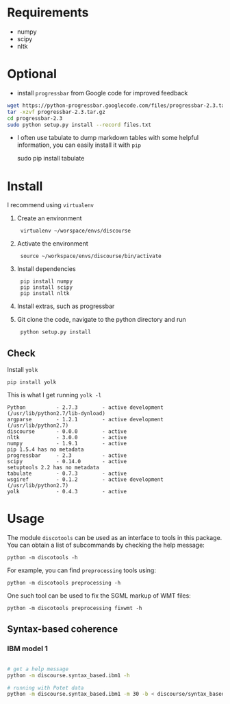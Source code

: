# Requirements

* numpy
* scipy
* nltk

# Optional

* install `progressbar` from Google code for improved feedback

```bash
wget https://python-progressbar.googlecode.com/files/progressbar-2.3.tar.gz
tar -xzvf progressbar-2.3.tar.gz
cd progressbar-2.3
sudo python setup.py install --record files.txt
```

* I often use tabulate to dump markdown tables with some helpful information, you can easily install it with `pip`

    sudo pip install tabulate


# Install

I recommend using `virtualenv`


1. Create an environment

        virtualenv ~/worspace/envs/discourse

2. Activate the environment

        source ~/workspace/envs/discourse/bin/activate

3. Install dependencies

        pip install numpy
        pip install scipy
        pip install nltk

4. Install extras, such as progressbar

5. Git clone the code, navigate to the python directory and run

        python setup.py install


## Check

Install `yolk`

    pip install yolk

This is what I get running `yolk -l`

    Python          - 2.7.3        - active development (/usr/lib/python2.7/lib-dynload)
    argparse        - 1.2.1        - active development (/usr/lib/python2.7)
    discourse       - 0.0.0        - active 
    nltk            - 3.0.0        - active
    numpy           - 1.9.1        - active 
    pip 1.5.4 has no metadata
    progressbar     - 2.3          - active 
    scipy           - 0.14.0       - active 
    setuptools 2.2 has no metadata
    tabulate        - 0.7.3        - active 
    wsgiref         - 0.1.2        - active development (/usr/lib/python2.7)
    yolk            - 0.4.3        - active 

# Usage

The module `discotools` can be used as an interface to tools in this package.
You can obtain a list of subcommands by checking the help message:

    python -m discotools -h

For example, you can find `preprocessing` tools using:

    python -m discotools preprocessing -h

One such tool can be used to fix the SGML markup of WMT files:

    python -m discotools preprocessing fixwmt -h


## Syntax-based coherence

### IBM model 1


```bash

# get a help message
python -m discourse.syntax_based.ibm1 -h

# running with Potet data
python -m discourse.syntax_based.ibm1 -m 30 -b < discourse/syntax_based/data/potet/patterns.doctext > discourse/syntax_based/data/potet/patterns.ibm1

```

